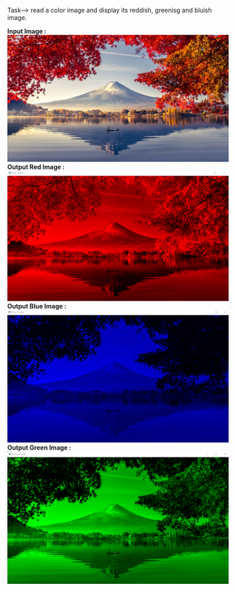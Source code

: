Task--> read a color image and display its reddish, greenisg and bluish image.  <br />

**Input Image :**
![](img.jpg)
<br />
**Output Red Image :**
![](Red.png)
<br />
**Output Blue Image :**
![](Blue.png)
<br />
**Output Green Image  :**
![](Green.png)
